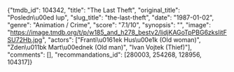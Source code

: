 {"tmdb_id": 104342, "title": "The Last Theft", "original_title": "Posledn\u00ed lup", "slug_title": "the-last-theft", "date": "1987-01-02", "genre": "Animation / Crime", "score": "7.1/10", "synopsis": "", "image": "https://image.tmdb.org/t/p/w185_and_h278_bestv2/lidjKAGoTpPBG6zksIitFSU72Hb.jpg", "actors": ["Franti\u0161ek Hus\u00e1k (Old woman)", "Zden\u011bk Mart\u00ednek (Old man)", "Ivan Vojtek (Thief)"], "comments": [], "recommandations_id": [280003, 254268, 128956, 104317]}